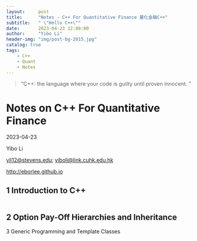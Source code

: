 ```yaml
---
layout:     post
title:      "Notes - C++ For Quantitative Finance 量化金融C++"
subtitle:   " \"Hello C++\""
date:       2023-04-23 12:00:00
author:     "Yibo Li"
header-img: "img/post-bg-2015.jpg"
catalog: true
tags:
    - C++
    - Quant
    - Notes
---
```


> “C++: the language where your code is guilty until proven innocent. ”


# Notes on C++ For Quantitative Finance

2023-04-23

Yibo Li

yli12@stevens.edu; yiboli@link.cuhk.edu.hk

http://eborlee.github.io




## 1 Introduction to C++

```c++

```



## 2 Option Pay-Off Hierarchies and Inheritance





3 Generic Programming and Template Classes